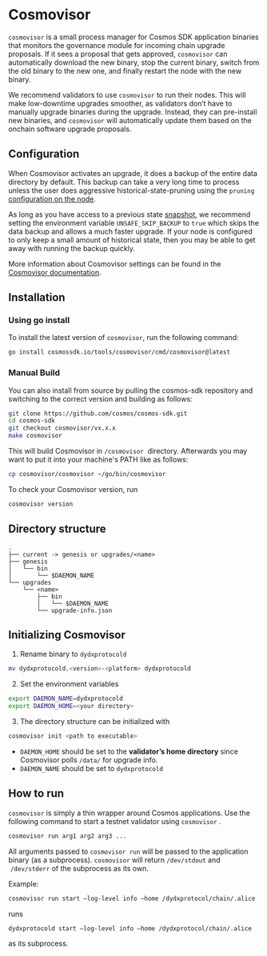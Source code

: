 # Cosmovisor

`cosmovisor` is a small process manager for Cosmos SDK application binaries that monitors the governance module for incoming chain upgrade proposals. If it sees a proposal that gets approved, `cosmovisor` can automatically download the new binary, stop the current binary, switch from the old binary to the new one, and finally restart the node with the new binary.

We recommend validators to use `cosmovisor` to run their nodes. This will make low-downtime upgrades smoother, as validators don’t have to manually upgrade binaries during the upgrade. Instead, they can pre-install new binaries, and `cosmovisor` will automatically update them based on the onchain software upgrade proposals.

## Configuration

When Cosmovisor activates an upgrade, it does a backup of the entire data directory by default. This backup can take a very long time to process unless the user does aggressive historical-state-pruning using the `pruning` [configuration on the node](../required_node_configs.md).

As long as you have access to a previous state [snapshot](../snapshots.md), we recommend setting the environment variable `UNSAFE_SKIP_BACKUP` to `true` which skips the data backup and allows a much faster upgrade. If your node is configured to only keep a small amount of historical state, then you may be able to get away with running the backup quickly.

More information about Cosmovisor settings can be found in the [Cosmovisor documentation](https://docs.cosmos.network/main/build/tooling/cosmovisor).

## Installation

### Using go install

To install the latest version of `cosmovisor`, run the following command:

```bash
go install cosmossdk.io/tools/cosmovisor/cmd/cosmovisor@latest
```

### Manual Build

You can also install from source by pulling the cosmos-sdk repository and switching to the correct version and building as follows:

```bash
git clone https://github.com/cosmos/cosmos-sdk.git
cd cosmos-sdk
git checkout cosmovisor/vx.x.x
make cosmovisor
```

This will build Cosmovisor in `/cosmovisor`
 directory. Afterwards you may want to put it into your machine's PATH like as follows:

```bash
cp cosmovisor/cosmovisor ~/go/bin/cosmovisor
```

To check your Cosmovisor version, run

```bash
cosmovisor version
```

## Directory structure

```
.
├── current -> genesis or upgrades/<name>
├── genesis
│   └── bin
│       └── $DAEMON_NAME
└── upgrades
    └── <name>
        ├── bin
        │   └── $DAEMON_NAME
        └── upgrade-info.json
```

## Initializing Cosmovisor

1. Rename binary to `dydxprotocold`

```bash
mv dydxprotocold.<version>-<platform> dydxprotocold
```

2. Set the environment variables

```bash
export DAEMON_NAME=dydxprotocold
export DAEMON_HOME=<your directory>
```

3. The directory structure can be initialized with

```bash
cosmovisor init <path to executable>
```

- `DAEMON_HOME` should be set to the **validator’s home directory** since Cosmovisor polls `/data/` for upgrade info.
- `DAEMON_NAME` should be set to `dydxprotocold`

## How to run

`cosmovisor` is simply a thin wrapper around Cosmos applications. Use the following command to start a testnet validator using `cosmovisor` .

```bash
cosmovisor run arg1 arg2 arg3 ...
```

All arguments passed to `cosmovisor run` will be passed to the application binary (as a subprocess). `cosmovisor` will return `/dev/stdout` and  `/dev/stderr` of the subprocess as its own.

Example:

```bash
cosmovisor run start —log-level info —home /dydxprotocol/chain/.alice
```

runs

```bash
dydxprotocold start —log-level info —home /dydxprotocol/chain/.alice
```

as its subprocess.
